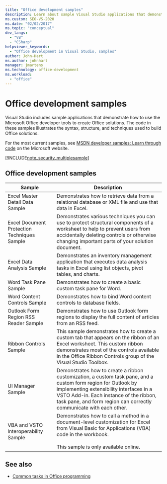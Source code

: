 ```yaml
---
title: "Office development samples"
description: Learn about sample Visual Studio applications that demonstrate how to use the Microsoft Office developer tools to create Office solutions.
ms.custom: SEO-VS-2020
ms.date: "02/02/2017"
ms.topic: "conceptual"
dev_langs:
  - "VB"
  - "CSharp"
helpviewer_keywords:
  - "Office development in Visual Studio, samples"
author: John-Hart
ms.author: johnhart
manager: jmartens
ms.technology: office-development
ms.workload:
  - "office"
---
```

# Office development samples
  Visual Studio includes sample applications that demonstrate how to use the Microsoft Office developer tools to create Office solutions. The code in these samples illustrates the syntax, structure, and techniques used to build Office solutions.

 For the most current samples, see [MSDN developer samples: Learn through code](https://code.msdn.microsoft.com/site/search?query=vsto&f%5B1%5D.Value=vsto&f%5B1%5D.Type=SearchText&f%5B0%5D.Value=11.0&f%5B0%5D.Type=VisualStudioVersion&f%5B0%5D.Text=Visual%20Studio%2011&ac=8) on the Microsoft website.

 [!INCLUDE[note_security_multiplesample](../vsto/includes/note-security-multiplesample-md.md)]

## Office development samples

|Sample|Description|
|------------|-----------------|
|Excel Master Detail Data Sample|Demonstrates how to retrieve data from a relational database or XML file and use that data in Excel.|
|Excel Document Protection Techniques Sample|Demonstrates various techniques you can use to protect structural components of a worksheet to help to prevent users from accidentally deleting controls or otherwise changing important parts of your solution document.|
|Excel Data Analysis Sample|Demonstrates an inventory management application that executes data analysis tasks in Excel using list objects, pivot tables, and charts.|
|Word Task Pane Sample|Demonstrates how to create a basic custom task pane for Word.|
|Word Content Controls Sample|Demonstrates how to bind Word content controls to database fields.|
|Outlook Form Region RSS Reader Sample|Demonstrates how to use Outlook form regions to display the full content of articles from an RSS feed.|
|Ribbon Controls Sample|This sample demonstrates how to create a custom tab that appears on the ribbon of an Excel worksheet. This custom ribbon demonstrates most of the controls available in the Office Ribbon Controls group of the Visual Studio Toolbox.|
|UI Manager Sample|Demonstrates how to create a ribbon customization, a custom task pane, and a custom form region for Outlook by implementing extensibility interfaces in a VSTO Add-in. Each instance of the ribbon, task pane, and form region can correctly communicate with each other.|
|VBA and VSTO Interoperability Sample|Demonstrates how to call a method in a document-level customization for Excel from Visual Basic for Applications (VBA) code in the workbook.<br /><br /> This sample is only available online.|

## See also
- [Common tasks in Office programming](../vsto/common-tasks-in-office-programming.md)
